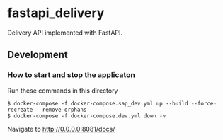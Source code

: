# fastapi_delivery

Delivery API implemented with FastAPI.

## Development

### How to start and stop the applicaton

Run these commands in this directory

```
$ docker-compose -f docker-compose.sap_dev.yml up --build --force-recreate --remove-orphans
$ docker-compose -f docker-compose.dev.yml down -v
```

Navigate to http://0.0.0.0:8081/docs/
